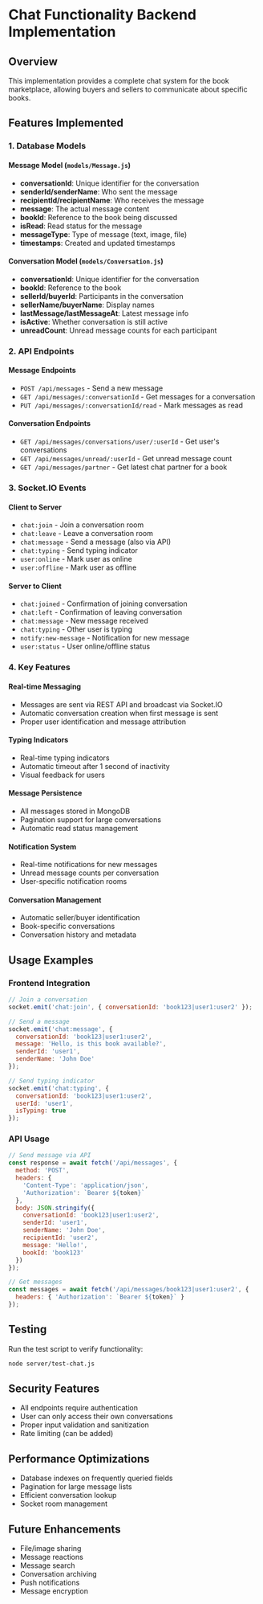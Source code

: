 # Chat Functionality Backend Implementation

## Overview
This implementation provides a complete chat system for the book marketplace, allowing buyers and sellers to communicate about specific books.

## Features Implemented

### 1. Database Models

#### Message Model (`models/Message.js`)
- **conversationId**: Unique identifier for the conversation
- **senderId/senderName**: Who sent the message
- **recipientId/recipientName**: Who receives the message
- **message**: The actual message content
- **bookId**: Reference to the book being discussed
- **isRead**: Read status for the message
- **messageType**: Type of message (text, image, file)
- **timestamps**: Created and updated timestamps

#### Conversation Model (`models/Conversation.js`)
- **conversationId**: Unique identifier for the conversation
- **bookId**: Reference to the book
- **sellerId/buyerId**: Participants in the conversation
- **sellerName/buyerName**: Display names
- **lastMessage/lastMessageAt**: Latest message info
- **isActive**: Whether conversation is still active
- **unreadCount**: Unread message counts for each participant

### 2. API Endpoints

#### Message Endpoints
- `POST /api/messages` - Send a new message
- `GET /api/messages/:conversationId` - Get messages for a conversation
- `PUT /api/messages/:conversationId/read` - Mark messages as read

#### Conversation Endpoints
- `GET /api/messages/conversations/user/:userId` - Get user's conversations
- `GET /api/messages/unread/:userId` - Get unread message count
- `GET /api/messages/partner` - Get latest chat partner for a book

### 3. Socket.IO Events

#### Client to Server
- `chat:join` - Join a conversation room
- `chat:leave` - Leave a conversation room
- `chat:message` - Send a message (also via API)
- `chat:typing` - Send typing indicator
- `user:online` - Mark user as online
- `user:offline` - Mark user as offline

#### Server to Client
- `chat:joined` - Confirmation of joining conversation
- `chat:left` - Confirmation of leaving conversation
- `chat:message` - New message received
- `chat:typing` - Other user is typing
- `notify:new-message` - Notification for new message
- `user:status` - User online/offline status

### 4. Key Features

#### Real-time Messaging
- Messages are sent via REST API and broadcast via Socket.IO
- Automatic conversation creation when first message is sent
- Proper user identification and message attribution

#### Typing Indicators
- Real-time typing indicators
- Automatic timeout after 1 second of inactivity
- Visual feedback for users

#### Message Persistence
- All messages stored in MongoDB
- Pagination support for large conversations
- Automatic read status management

#### Notification System
- Real-time notifications for new messages
- Unread message counts per conversation
- User-specific notification rooms

#### Conversation Management
- Automatic seller/buyer identification
- Book-specific conversations
- Conversation history and metadata

## Usage Examples

### Frontend Integration
```javascript
// Join a conversation
socket.emit('chat:join', { conversationId: 'book123|user1:user2' });

// Send a message
socket.emit('chat:message', {
  conversationId: 'book123|user1:user2',
  message: 'Hello, is this book available?',
  senderId: 'user1',
  senderName: 'John Doe'
});

// Send typing indicator
socket.emit('chat:typing', {
  conversationId: 'book123|user1:user2',
  userId: 'user1',
  isTyping: true
});
```

### API Usage
```javascript
// Send message via API
const response = await fetch('/api/messages', {
  method: 'POST',
  headers: {
    'Content-Type': 'application/json',
    'Authorization': `Bearer ${token}`
  },
  body: JSON.stringify({
    conversationId: 'book123|user1:user2',
    senderId: 'user1',
    senderName: 'John Doe',
    recipientId: 'user2',
    message: 'Hello!',
    bookId: 'book123'
  })
});

// Get messages
const messages = await fetch('/api/messages/book123|user1:user2', {
  headers: { 'Authorization': `Bearer ${token}` }
});
```

## Testing

Run the test script to verify functionality:
```bash
node server/test-chat.js
```

## Security Features

- All endpoints require authentication
- User can only access their own conversations
- Proper input validation and sanitization
- Rate limiting (can be added)

## Performance Optimizations

- Database indexes on frequently queried fields
- Pagination for large message lists
- Efficient conversation lookup
- Socket room management

## Future Enhancements

- File/image sharing
- Message reactions
- Message search
- Conversation archiving
- Push notifications
- Message encryption
